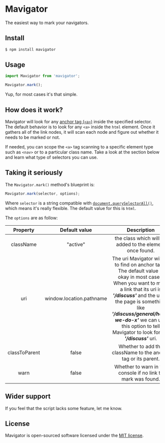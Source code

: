 Mavigator
=============

The easiest way to mark your navigators.

Install
--------
```bash
$ npm install mavigator
```

Usage
--------
```javascript
import Mavigator from 'mavigator';

Mavigator.mark();
```

Yup, for most cases it's that simple.

How does it work?
--------
Mavigator will look for any [anchor tag (`<a>`)](https://developer.mozilla.org/en/docs/Web/HTML/Element/a) inside the specified selector. The default behavior is to look for any `<a>` inside the `html` element. Once it gathers all of the link nodes, it will scan each node and figure out whether it needs to be marked or not.

If needed, you can scope the `<a>` tag scanning to a specific element type such as `<nav>` or to a particular class name. Take a look at the section below and learn what type of selectors you can use.

Taking it seriously
--------
The `Mavigator.mark()` method's blueprint is:

```javascript
Mavigator.mark(selector, options);
```

Where `selector` is a string compatible with [`document.querySelectorAll()`](https://developer.mozilla.org/en-US/docs/Web/API/Document/querySelectorAll), which means it's really flexible. The default value for this is `html`.

The `options` are as follow:

|    Property   |       Default value      |                                                                                                                                                       Description                                                                                                                                                       |
|:-------------:|:------------------------:|:-----------------------------------------------------------------------------------------------------------------------------------------------------------------------------------------------------------------------------------------------------------------------------------------------------------------------:|
|   className   |         "active"         |                                                                                                                                 the class which will be added to the element once found.                                                                                                                                |
|      uri      | window.location.pathname | The uri Mavigator will try to find on anchor tags. The default value is okay in most cases. When you want to mark a link that its uri is ***'/discuss'*** and the uri of the page is something like ***'/discuss/general/how-we-do-x'*** we can use this option to tell Mavigator to look for the ***'/discuss'*** uri. |
| classToParent |           false          |                                                                                                                              Whether to add the className to the anchor tag or its parent.                                                                                                                              |
|      warn     |           false          |                                                                                                                               Whether to warn in the console if no link to mark was found.                                                                                                                              |

Wider support
--------
If you feel that the script lacks some feature, let me know.


License
--------
Mavigator is open-sourced software licensed under the [MIT license](https://opensource.org/licenses/MIT).